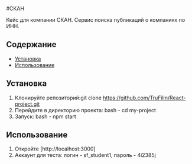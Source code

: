 #СКАН

Кейс для компании СКАН. Сервис поиска публикаций о компаниях по ИНН.

## Содержание

- [Установка](#установка)
- [Использование](#использование)

## Установка

1. Клонируйте репозиторий:git clone https://github.com/TruFilin/React-project.git
2. Перейдите в директорию проекта: bash - cd my-project
3. Запуск: bash - npm start

## Использование
1. Откройте [http://localhost:3000]
2. Аккаунт для теста: логин - sf_student1, пароль - 4i2385j   

